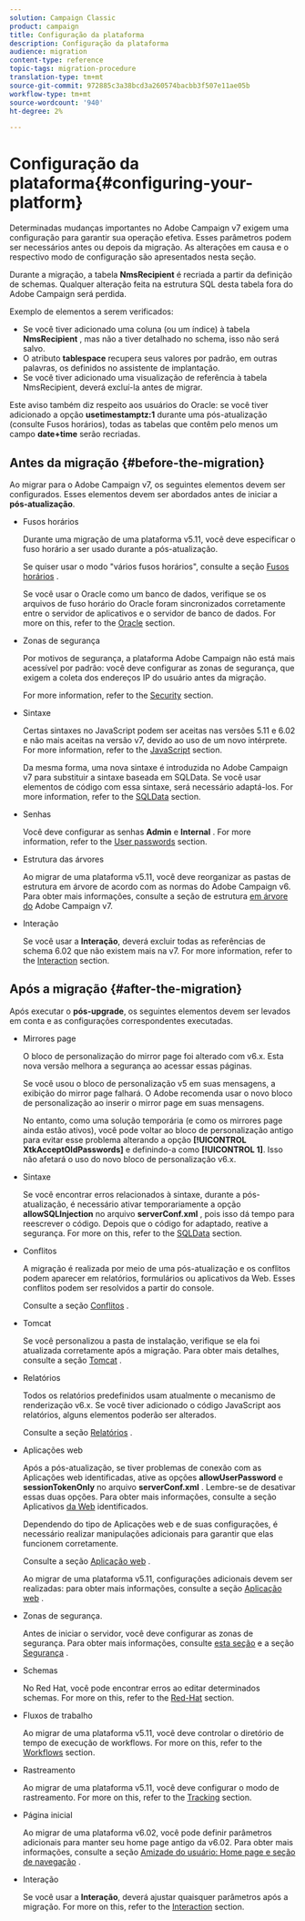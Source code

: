 ```yaml
---
solution: Campaign Classic
product: campaign
title: Configuração da plataforma
description: Configuração da plataforma
audience: migration
content-type: reference
topic-tags: migration-procedure
translation-type: tm+mt
source-git-commit: 972885c3a38bcd3a260574bacbb3f507e11ae05b
workflow-type: tm+mt
source-wordcount: '940'
ht-degree: 2%

---
```



# Configuração da plataforma{#configuring-your-platform}

Determinadas mudanças importantes no Adobe Campaign v7 exigem uma configuração para garantir sua operação efetiva. Esses parâmetros podem ser necessários antes ou depois da migração. As alterações em causa e o respectivo modo de configuração são apresentados nesta seção.

Durante a migração, a tabela **NmsRecipient** é recriada a partir da definição de schemas. Qualquer alteração feita na estrutura SQL desta tabela fora do Adobe Campaign será perdida.

Exemplo de elementos a serem verificados:

* Se você tiver adicionado uma coluna (ou um índice) à tabela **NmsRecipient** , mas não a tiver detalhado no schema, isso não será salvo.
* O atributo **tablespace** recupera seus valores por padrão, em outras palavras, os definidos no assistente de implantação.
* Se você tiver adicionado uma visualização de referência à tabela NmsRecipient, deverá excluí-la antes de migrar.

Este aviso também diz respeito aos usuários do Oracle: se você tiver adicionado a opção **usetimestamptz:1** durante uma pós-atualização (consulte Fusos [](../../migration/using/general-configurations.md#time-zones)horários), todas as tabelas que contêm pelo menos um campo **date+time** serão recriadas.

## Antes da migração {#before-the-migration}

Ao migrar para o Adobe Campaign v7, os seguintes elementos devem ser configurados. Esses elementos devem ser abordados antes de iniciar a **pós-atualização**.

* Fusos horários

   Durante uma migração de uma plataforma v5.11, você deve especificar o fuso horário a ser usado durante a pós-atualização.

   Se quiser usar o modo &quot;vários fusos horários&quot;, consulte a seção [Fusos horários](../../migration/using/general-configurations.md#time-zones) .

   Se você usar o Oracle como um banco de dados, verifique se os arquivos de fuso horário do Oracle foram sincronizados corretamente entre o servidor de aplicativos e o servidor de banco de dados. For more on this, refer to the [Oracle](../../migration/using/general-configurations.md#oracle) section.

* Zonas de segurança

   Por motivos de segurança, a plataforma Adobe Campaign não está mais acessível por padrão: você deve configurar as zonas de segurança, que exigem a coleta dos endereços IP do usuário antes da migração.

   For more information, refer to the [Security](../../migration/using/general-configurations.md#security) section.

* Sintaxe

   Certas sintaxes no JavaScript podem ser aceitas nas versões 5.11 e 6.02 e não mais aceitas na versão v7, devido ao uso de um novo intérprete. For more information, refer to the [JavaScript](../../migration/using/general-configurations.md#javascript) section.

   Da mesma forma, uma nova sintaxe é introduzida no Adobe Campaign v7 para substituir a sintaxe baseada em SQLData. Se você usar elementos de código com essa sintaxe, será necessário adaptá-los. For more information, refer to the [SQLData](../../migration/using/general-configurations.md#sqldata) section.

* Senhas

   Você deve configurar as senhas **Admin** e **Internal** . For more information, refer to the [User passwords](../../migration/using/before-starting-migration.md#user-passwords) section.

* Estrutura das árvores

   Ao migrar de uma plataforma v5.11, você deve reorganizar as pastas de estrutura em árvore de acordo com as normas do Adobe Campaign v6. Para obter mais informações, consulte a seção de estrutura [em árvore do](../../migration/using/specific-configurations-in-v5-11.md#campaign-vseven-tree-structure) Adobe Campaign v7.

* Interação

   Se você usar a **Interação**, deverá excluir todas as referências de schema 6.02 que não existem mais na v7. For more information, refer to the [Interaction](../../migration/using/general-configurations.md#interaction) section.

## Após a migração {#after-the-migration}

Após executar o **pós-upgrade**, os seguintes elementos devem ser levados em conta e as configurações correspondentes executadas.

* Mirrores page

   O bloco de personalização do mirror page foi alterado com v6.x. Esta nova versão melhora a segurança ao acessar essas páginas.

   Se você usou o bloco de personalização v5 em suas mensagens, a exibição do mirror page falhará. O Adobe recomenda usar o novo bloco de personalização ao inserir o mirror page em suas mensagens.

   No entanto, como uma solução temporária (e como os mirrores page ainda estão ativos), você pode voltar ao bloco de personalização antigo para evitar esse problema alterando a opção **[!UICONTROL XtkAcceptOldPasswords]** e definindo-a como **[!UICONTROL 1]**. Isso não afetará o uso do novo bloco de personalização v6.x.

* Sintaxe

   Se você encontrar erros relacionados à sintaxe, durante a pós-atualização, é necessário ativar temporariamente a opção **allowSQLInjection** no arquivo **serverConf.xml** , pois isso dá tempo para reescrever o código. Depois que o código for adaptado, reative a segurança. For more on this, refer to the [SQLData](../../migration/using/general-configurations.md#sqldata) section.

* Conflitos

   A migração é realizada por meio de uma pós-atualização e os conflitos podem aparecer em relatórios, formulários ou aplicativos da Web. Esses conflitos podem ser resolvidos a partir do console.

   Consulte a seção [Conflitos](../../migration/using/general-configurations.md#conflicts) .

* Tomcat

   Se você personalizou a pasta de instalação, verifique se ela foi atualizada corretamente após a migração. Para obter mais detalhes, consulte a seção [Tomcat](../../migration/using/general-configurations.md#tomcat) .

* Relatórios

   Todos os relatórios predefinidos usam atualmente o mecanismo de renderização v6.x. Se você tiver adicionado o código JavaScript aos relatórios, alguns elementos poderão ser alterados.

   Consulte a seção [Relatórios](../../migration/using/general-configurations.md#reports) .

* Aplicações web

   Após a pós-atualização, se tiver problemas de conexão com as Aplicações web identificadas, ative as opções **allowUserPassword** e **sessionTokenOnly** no arquivo **serverConf.xml** . Lembre-se de desativar essas duas opções. Para obter mais informações, consulte a seção Aplicativos [da Web](../../migration/using/general-configurations.md#identified-web-applications) identificados.

   Dependendo do tipo de Aplicações web e de suas configurações, é necessário realizar manipulações adicionais para garantir que elas funcionem corretamente.

   Consulte a seção [Aplicação web](../../migration/using/general-configurations.md#web-applications) .

   Ao migrar de uma plataforma v5.11, configurações adicionais devem ser realizadas: para obter mais informações, consulte a seção [Aplicação web](../../migration/using/specific-configurations-in-v5-11.md#web-applications) .

* Zonas de segurança.

   Antes de iniciar o servidor, você deve configurar as zonas de segurança. Para obter mais informações, consulte [esta seção](../../installation/using/configuring-campaign-server.md#defining-security-zones) e a seção [Segurança](../../migration/using/general-configurations.md#security) .

* Schemas

   No Red Hat, você pode encontrar erros ao editar determinados schemas. For more on this, refer to the [Red-Hat](../../migration/using/general-configurations.md#red-hat) section.

* Fluxos de trabalho

   Ao migrar de uma plataforma v5.11, você deve controlar o diretório de tempo de execução de workflows. For more on this, refer to the [Workflows](../../migration/using/specific-configurations-in-v5-11.md#workflows) section.

* Rastreamento

   Ao migrar de uma plataforma v5.11, você deve configurar o modo de rastreamento. For more on this, refer to the [Tracking](../../migration/using/specific-configurations-in-v5-11.md#tracking) section.

* Página inicial

   Ao migrar de uma plataforma v6.02, você pode definir parâmetros adicionais para manter seu home page antigo da v6.02. Para obter mais informações, consulte a seção [Amizade do usuário: Home page e seção de navegação](../../migration/using/specific-configurations-in-v6-02.md#user-friendliness--home-page-and-navigation) .

* Interação

   Se você usar a **Interação**, deverá ajustar quaisquer parâmetros após a migração. For more on this, refer to the [Interaction](../../migration/using/general-configurations.md#interaction) section.

